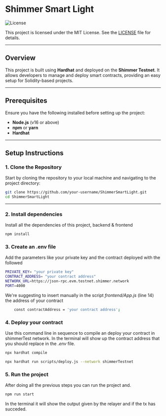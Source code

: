 # Shimmer Smart Light

![License](https://img.shields.io/badge/license-MIT-green)

This project is licensed under the MIT License. See the [LICENSE](./LICENSE) file for details.

---

## Overview

This project is built using **Hardhat** and deployed on the **Shimmer Testnet**. It allows developers to manage and deploy smart contracts, providing an easy setup for Solidity-based projects.

---

## Prerequisites

Ensure you have the following installed before setting up the project:

- **Node.js** (v16 or above)
- **npm** or **yarn**
- **Hardhat**

---

## Setup Instructions

### 1. Clone the Repository

Start by cloning the repository to your local machine and navigating to the project directory:

```bash
git clone https://github.com/your-username/ShimmerSmartLight.git
cd ShimmerSmartLight
```
---

### 2. Install dependencies

Install all the dependencies of this project, backend & frontend

```bash
npm install
```

 
### 3. Create an .env file

Add the parameters like your private key and the contract deployed with the followed

```bash
PRIVATE_KEY= "your private key"
CONTRACT_ADDRESS= "your contract address"
NETWORK_URL=https://json-rpc.evm.testnet.shimmer.network
PORT=4000
```
We're suggesting to insert manually in the script *frontend/App.js* (line 14) the address of your contract 
```bash
    const contractAddress = 'your contract address';
```

### 4. Deploy your contract

Use this command line in sequence to compile an deploy your contract in shimmerTest network. In the terminal will show up the contract address that you 
should replace in the *.env* file.

```bash
npx hardhat compile

```

```bash
npx hardhat run scripts/deploy.js --network shimmerTestnet
```



### 5. Run the project

After doing all the previous steps you can run the project and.

```bash
npm run start

```

In the terminal it will show the output given by the relayer and if the tx has succeded.


